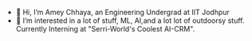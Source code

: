 - 👋 Hi, I’m Amey Chhaya, an Engineering Undergrad at IIT Jodhpur
- 👀 I’m interested in a lot of stuff, ML, AI,and a lot lot of outdoorsy stuff. Currently Interning at "Serri-World's Coolest AI-CRM". 
<!---
--->
